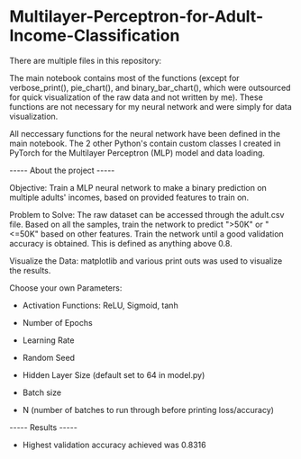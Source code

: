 # Multilayer-Perceptron-for-Adult-Income-Classification


There are multiple files in this repository:

The main notebook contains most of the functions (except for verbose_print(), pie_chart(), and binary_bar_chart(), which were outsourced for quick visualization of the raw data and not written by me). These functions are not necessary for my neural network and were simply for data visualization. 

All neccessary functions for the neural network have been defined in the main notebook. The 2 other Python's contain custom classes I created in PyTorch for the Multilayer Perceptron (MLP) model and data loading. 

----- About the project -----

Objective: Train a MLP neural network to make a binary prediction on multiple adults' incomes, based on provided features to train on. 

Problem to Solve: The raw dataset can be accessed through the adult.csv file. Based on all the samples, train the network to predict ">50K" or "<=50K" based on other features. Train the network until a good validation accuracy is obtained. This is defined as anything above 0.8.

Visualize the Data: matplotlib and various print outs was used to visualize the results. 

Choose your own Parameters: 

- Activation Functions: ReLU, Sigmoid, tanh 

- Number of Epochs 

- Learning Rate 

- Random Seed 

- Hidden Layer Size (default set to 64 in model.py) 

- Batch size 

- N (number of batches to run through before printing loss/accuracy)

----- Results -----

- Highest validation accuracy achieved was 0.8316 
